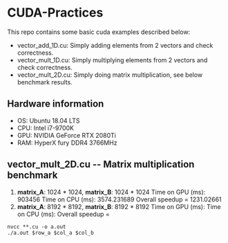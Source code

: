 # CUDA-Practices
This repo contains some basic cuda examples described below:
* vector_add_1D.cu: Simply adding elements from 2 vectors and check correctness.
* vector_mult_1D.cu: Simply multiplying elements from 2 vectors and check correctness.
* vector_mult_2D.cu: Simply doing matrix multiplication, see below benchmark results.
## Hardware information
* OS: Ubuntu 18.04 LTS
* CPU: Intel i7-9700K
* GPU: NVIDIA GeForce RTX 2080Ti
* RAM: HyperX fury DDR4 3766MHz
## vector_mult_2D.cu -- Matrix multiplication benchmark
1. **matrix_A**: 1024 * 1024, **matrix_B**: 1024 * 1024
    Time on GPU (ms): 903456
    Time on CPU (ms): 3574.231689
    Overall speedup = 1231.02661
2. **matrix_A**: 8192 * 8192, **matrix_B**: 8192 * 8192
    Time on GPU (ms):
    Time on CPU (ms):
    Overall speedup =
```
nvcc **.cu -o a.out
./a.out $row_a $col_a $col_b
```
